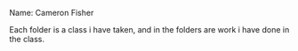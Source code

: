 Name: Cameron Fisher



Each folder is a class i have taken, and in the folders are work i have done in the class.

